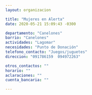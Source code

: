 ```yaml
---
layout: organizacion

title: "Mujeres en Alerta"
date: 2020-05-21 15:09:43 -0300

departamento: "Canelones"
barrio: "Canelones"
actividades: "Lagomar"
necesidades: "Punto de Donación"
telefono_contacto: "Juegos/juguetes"
direccion: "091786159  094972263"

otros_contactos: ""
horario: ""
aclaraciones: ""
cuenta_bancaria: ""

---
```


